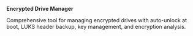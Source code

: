 **Encrypted Drive Manager**

Comprehensive tool for managing encrypted drives with auto-unlock at boot, LUKS header backup, key management, and encryption analysis.

